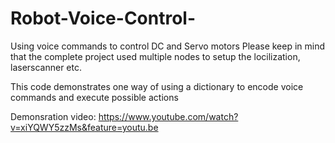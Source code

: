 # Robot-Voice-Control-
Using voice commands to control DC and Servo motors
Please keep in mind that the complete project used multiple nodes to setup the locilization, laserscanner etc. 

This code demonstrates one way of using a dictionary to encode voice commands and execute possible actions

Demonsration video:
https://www.youtube.com/watch?v=xiYQWY5zzMs&feature=youtu.be
